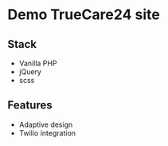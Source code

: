 # Demo TrueCare24 site

## Stack
- Vanilla PHP
- jQuery
- scss

## Features
- Adaptive design
- Twilio integration
